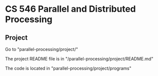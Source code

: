 CS 546 Parallel and Distributed Processing
===================

Project
-------

Go to "parallel-processing/project/"

The project README file is in "/parallel-processing/project/README.md"

The code is located in "parallel-processing/project/programs"